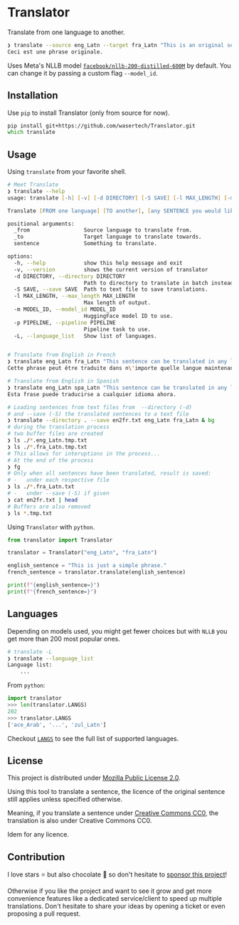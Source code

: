 # Translator
Translate from one language to another.

```zsh
❯ translate --source eng_Latn --target fra_Latn "This is an original sentence."
Ceci est une phrase originale.
```

Uses Meta's NLLB model [`facebook/nllb-200-distilled-600M`](https://huggingface.co/facebook/nllb-200-distilled-600M) by default. You can change it by passing a custom flag `--model_id`.


## Installation

Use `pip` to install Translator (only from source for now).

```zsh
pip install git+https://github.com/wasertech/Translator.git
which translate
```

## Usage

Using `translate` from your favorite shell.

```zsh
# Meet Translate
❯ translate --help
usage: translate [-h] [-v] [-d DIRECTORY] [-S SAVE] [-l MAX_LENGTH] [-m MODEL_ID] [-p PIPELINE] [-L] _from _to [sentence ...]

Translate [FROM one language] [TO another], [any SENTENCE you would like].

positional arguments:
  _from                 Source language to translate from.
  _to                   Target language to translate towards.
  sentence              Something to translate.

options:
  -h, --help            show this help message and exit
  -v, --version         shows the current version of translator
  -d DIRECTORY, --directory DIRECTORY
                        Path to directory to translate in batch instead of unique sentence.
  -S SAVE, --save SAVE  Path to text file to save translations.
  -l MAX_LENGTH, --max_length MAX_LENGTH
                        Max length of output.
  -m MODEL_ID, --model_id MODEL_ID
                        HuggingFace model ID to use.
  -p PIPELINE, --pipeline PIPELINE
                        Pipeline task to use.
  -L, --language_list   Show list of languages.


# Translate from English in French
❯ translate eng_Latn fra_Latn "This sentence can be translated in any language now."
Cette phrase peut être traduite dans n\'importe quelle langue maintenant.

# Translate from English in Spanish
❯ translate eng_Latn spa_Latn "This sentence can be translated in any language now."
Esta frase puede traducirse a cualquier idioma ahora.

# Loading sentences from text files from  --directory (-d)
# and --save (-S) the translated sentences to a text file
❯ translate --directory . --save en2fr.txt eng_Latn fra_Latn & bg
# during the translation process
# two buffer files are created
❯ ls ./*.eng_Latn.tmp.txt
❯ ls ./*.fra_Latn.tmp.txt
# This allows for interuptions in the process...
# At the end of the process
❯ fg
# Only when all sentences have been translated, result is saved:
# -   under each respective file
❯ ls ./*.fra_Latn.txt
# -   under --save (-S) if given
❯ cat en2fr.txt | head
# Buffers are also removed
❯ ls *.tmp.txt
```

Using `Translator` with `python`.

```python
from translator import Translator

translator = Translator("eng_Latn", "fra_Latn")

english_sentence = "This is just a simple phrase."
french_sentence = translator.translate(english_sentence)

print(f"{english_sentence=}")
print(f"{french_sentence=}")
```

## Languages

Depending on models used, you might get fewer choices but with `NLLB` you get more than 200 most popular ones.

```zsh
# translate -L
❯ translate --language_list
Language list:
    ...
```

From `python`:
```python
import translator
>>> len(translator.LANGS)
202
>>> translator.LANGS
['ace_Arab', '...', 'zul_Latn']
```

Checkout [`LANGS`](translator/__init__.py) to see the full list of supported languages.

## License

This project is distributed under [Mozilla Public License 2.0](LICENSE).

Using this tool to translate a sentence, the licence of the original sentence still applies unless specified otherwise.

Meaning, if you translate a sentence under [Creative Commons CC0](https://creativecommons.org/share-your-work/public-domain/cc0/), the translation is also under Creative Commons CC0.

Idem for any licence.

## Contribution

I love stars ⭐ but also chocolate 🍫 so don't hesitate to [sponsor this project](https://github.com/sponsors/wasertech)!

Otherwise if you like the project and want to see it grow and get more convenience features like a dedicated service/client to speed up multiple translations. Don't hesitate to share your ideas by opening a ticket or even proposing a pull request.

